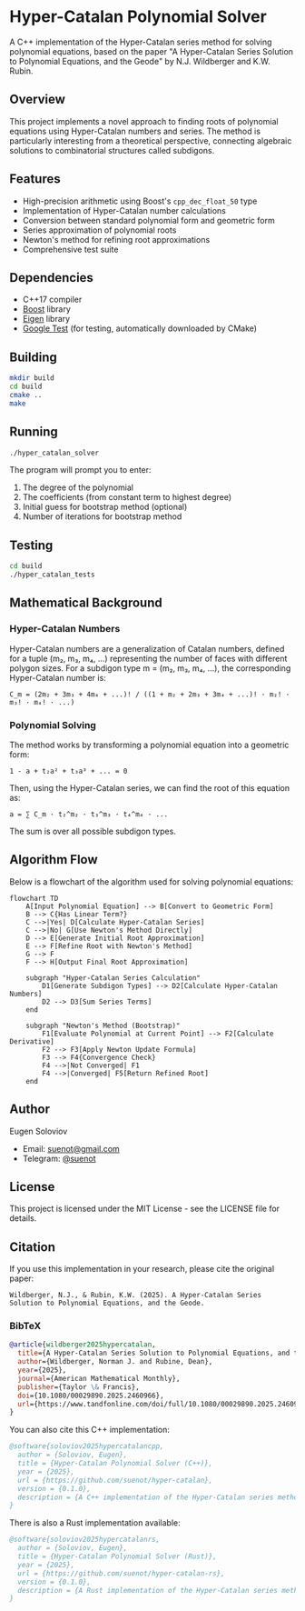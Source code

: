# Hyper-Catalan Polynomial Solver

A C++ implementation of the Hyper-Catalan series method for solving polynomial equations, based on the paper "A Hyper-Catalan Series Solution to Polynomial Equations, and the Geode" by N.J. Wildberger and K.W. Rubin.

## Overview

This project implements a novel approach to finding roots of polynomial equations using Hyper-Catalan numbers and series. The method is particularly interesting from a theoretical perspective, connecting algebraic solutions to combinatorial structures called subdigons.

## Features

- High-precision arithmetic using Boost's `cpp_dec_float_50` type
- Implementation of Hyper-Catalan number calculations
- Conversion between standard polynomial form and geometric form
- Series approximation of polynomial roots
- Newton's method for refining root approximations
- Comprehensive test suite

## Dependencies

- C++17 compiler
- [Boost](https://www.boost.org/) library
- [Eigen](http://eigen.tuxfamily.org/) library
- [Google Test](https://github.com/google/googletest) (for testing, automatically downloaded by CMake)

## Building

```bash
mkdir build
cd build
cmake ..
make
```

## Running

```bash
./hyper_catalan_solver
```

The program will prompt you to enter:
1. The degree of the polynomial
2. The coefficients (from constant term to highest degree)
3. Initial guess for bootstrap method (optional)
4. Number of iterations for bootstrap method

## Testing

```bash
cd build
./hyper_catalan_tests
```

## Mathematical Background

### Hyper-Catalan Numbers

Hyper-Catalan numbers are a generalization of Catalan numbers, defined for a tuple (m₂, m₃, m₄, ...) representing the number of faces with different polygon sizes. For a subdigon type m = (m₂, m₃, m₄, ...), the corresponding Hyper-Catalan number is:

```
C_m = (2m₂ + 3m₃ + 4m₄ + ...)! / ((1 + m₂ + 2m₃ + 3m₄ + ...)! · m₂! · m₃! · m₄! · ...)
```

### Polynomial Solving

The method works by transforming a polynomial equation into a geometric form:

```
1 - a + t₂a² + t₃a³ + ... = 0
```

Then, using the Hyper-Catalan series, we can find the root of this equation as:

```
a = ∑ C_m · t₂^m₂ · t₃^m₃ · t₄^m₄ · ...
```

The sum is over all possible subdigon types.

## Algorithm Flow

Below is a flowchart of the algorithm used for solving polynomial equations:

```mermaid
flowchart TD
    A[Input Polynomial Equation] --> B[Convert to Geometric Form]
    B --> C{Has Linear Term?}
    C -->|Yes| D[Calculate Hyper-Catalan Series]
    C -->|No| G[Use Newton's Method Directly]
    D --> E[Generate Initial Root Approximation]
    E --> F[Refine Root with Newton's Method]
    G --> F
    F --> H[Output Final Root Approximation]
    
    subgraph "Hyper-Catalan Series Calculation"
        D1[Generate Subdigon Types] --> D2[Calculate Hyper-Catalan Numbers]
        D2 --> D3[Sum Series Terms]
    end
    
    subgraph "Newton's Method (Bootstrap)"
        F1[Evaluate Polynomial at Current Point] --> F2[Calculate Derivative]
        F2 --> F3[Apply Newton Update Formula]
        F3 --> F4{Convergence Check}
        F4 -->|Not Converged| F1
        F4 -->|Converged| F5[Return Refined Root]
    end
```

## Author

Eugen Soloviov
- Email: suenot@gmail.com
- Telegram: [@suenot](https://t.me/suenot)

## License

This project is licensed under the MIT License - see the LICENSE file for details.

## Citation

If you use this implementation in your research, please cite the original paper:

```
Wildberger, N.J., & Rubin, K.W. (2025). A Hyper-Catalan Series Solution to Polynomial Equations, and the Geode.
```

### BibTeX

```bibtex
@article{wildberger2025hypercatalan,
  title={A Hyper-Catalan Series Solution to Polynomial Equations, and the Geode},
  author={Wildberger, Norman J. and Rubine, Dean},
  year={2025},
  journal={American Mathematical Monthly},
  publisher={Taylor \& Francis},
  doi={10.1080/00029890.2025.2460966},
  url={https://www.tandfonline.com/doi/full/10.1080/00029890.2025.2460966},
}
```

You can also cite this C++ implementation:

```bibtex
@software{soloviov2025hypercatalancpp,
  author = {Soloviov, Eugen},
  title = {Hyper-Catalan Polynomial Solver (C++)},
  year = {2025},
  url = {https://github.com/suenot/hyper-catalan},
  version = {0.1.0},
  description = {A C++ implementation of the Hyper-Catalan series method for solving polynomial equations}
}
```

There is also a Rust implementation available:

```bibtex
@software{soloviov2025hypercatalanrs,
  author = {Soloviov, Eugen},
  title = {Hyper-Catalan Polynomial Solver (Rust)},
  year = {2025},
  url = {https://github.com/suenot/hyper-catalan-rs},
  version = {0.1.0},
  description = {A Rust implementation of the Hyper-Catalan series method for solving polynomial equations}
}
```